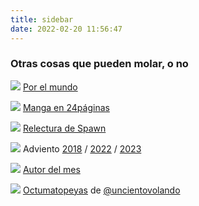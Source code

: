 ```yaml
---
title: sidebar
date: 2022-02-20 11:56:47
---
```


### Otras cosas que pueden molar, o no

[![](/sidebar/banner-24s-por-el-mundo.jpg)](/tags/veinticuatrosporelmundo) [Por el mundo](/tags/veinticuatrosporelmundo)

[![](/sidebar/banner-manga.jpg)](/tags/manga) [Manga en 24páginas](/tags/manga)

[![](/sidebar/banner-spawn.jpg)](/tags/spawn) [Relectura de Spawn](/tags/spawn)

[![](/sidebar/banner-adviento.jpg)](/tags/adviento2023) Adviento
[2018](/tags/adviento2018) / [2022](/tags/adviento2022) / [2023](/tags/adviento2023)

[![](/sidebar/banner-autor-del-mes.jpg)](/tags/autordelmes) [Autor del mes](/tags/autordelmes)

[![](/sidebar/banner-octumatopeyas.jpg)](/tags/octumatopeyas) [Octumatopeyas](/tags/octumatopeyas) de [@uncientovolando](https://instagram.com/uncientovolando)
